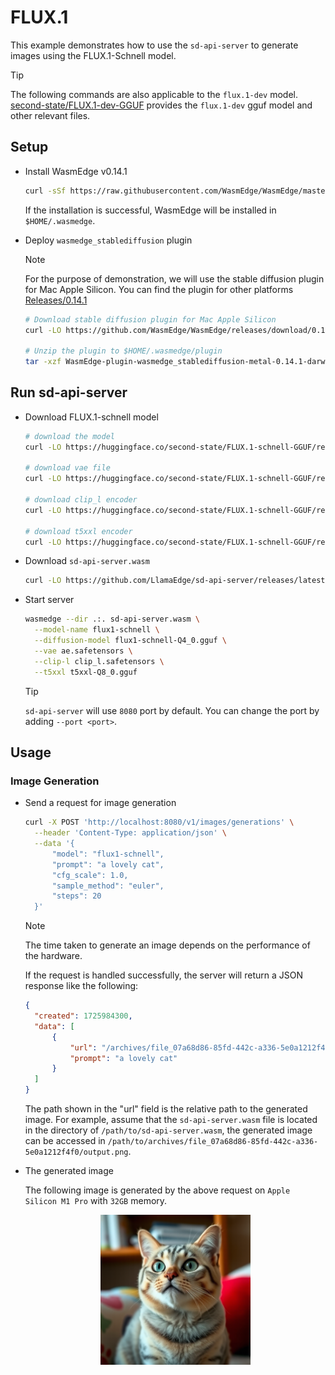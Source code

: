# FLUX.1

This example demonstrates how to use the `sd-api-server` to generate images using the FLUX.1-Schnell model.

> [!TIP]
> The following commands are also applicable to the `flux.1-dev` model. [second-state/FLUX.1-dev-GGUF](https://huggingface.co/second-state/FLUX.1-dev-GGUF) provides the `flux.1-dev` gguf model and other relevant files.

## Setup

- Install WasmEdge v0.14.1

  ```bash
  curl -sSf https://raw.githubusercontent.com/WasmEdge/WasmEdge/master/utils/install_v2.sh | bash -s -- -v 0.14.1
  ```

  If the installation is successful, WasmEdge will be installed in `$HOME/.wasmedge`.

- Deploy `wasmedge_stablediffusion` plugin

  > [!NOTE]
  > For the purpose of demonstration, we will use the stable diffusion plugin for Mac Apple Silicon. You can find the plugin for other platforms [Releases/0.14.1](https://github.com/WasmEdge/WasmEdge/releases/tag/0.14.1)

  ```bash
  # Download stable diffusion plugin for Mac Apple Silicon
  curl -LO https://github.com/WasmEdge/WasmEdge/releases/download/0.14.1/WasmEdge-plugin-wasmedge_stablediffusion-metal-0.14.1-darwin_arm64.tar.gz

  # Unzip the plugin to $HOME/.wasmedge/plugin
  tar -xzf WasmEdge-plugin-wasmedge_stablediffusion-metal-0.14.1-darwin_arm64.tar.gz -C $HOME/.wasmedge/plugin
  ```

## Run sd-api-server

- Download FLUX.1-schnell model

  ```bash
  # download the model
  curl -LO https://huggingface.co/second-state/FLUX.1-schnell-GGUF/resolve/main/flux1-schnell-Q4_0.gguf

  # download vae file
  curl -LO https://huggingface.co/second-state/FLUX.1-schnell-GGUF/resolve/main/ae.safetensors

  # download clip_l encoder
  curl -LO https://huggingface.co/second-state/FLUX.1-schnell-GGUF/resolve/main/clip_l.safetensors

  # download t5xxl encoder
  curl -LO https://huggingface.co/second-state/FLUX.1-schnell-GGUF/resolve/main/t5xxl-Q8_0.gguf
  ```

- Download `sd-api-server.wasm`

  ```bash
  curl -LO https://github.com/LlamaEdge/sd-api-server/releases/latest/download/sd-api-server.wasm
  ```

- Start server

  ```bash
  wasmedge --dir .:. sd-api-server.wasm \
    --model-name flux1-schnell \
    --diffusion-model flux1-schnell-Q4_0.gguf \
    --vae ae.safetensors \
    --clip-l clip_l.safetensors \
    --t5xxl t5xxl-Q8_0.gguf
  ```

  > [!TIP]
  > `sd-api-server` will use `8080` port by default. You can change the port by adding `--port <port>`.

## Usage

### Image Generation

- Send a request for image generation

  ```bash
  curl -X POST 'http://localhost:8080/v1/images/generations' \
    --header 'Content-Type: application/json' \
    --data '{
        "model": "flux1-schnell",
        "prompt": "a lovely cat",
        "cfg_scale": 1.0,
        "sample_method": "euler",
        "steps": 20
    }'
  ```

  > [!NOTE]
  > The time taken to generate an image depends on the performance of the hardware.

  If the request is handled successfully, the server will return a JSON response like the following:

  ```json
  {
    "created": 1725984300,
    "data": [
        {
            "url": "/archives/file_07a68d86-85fd-442c-a336-5e0a1212f4f0/output.png",
            "prompt": "a lovely cat"
        }
    ]
  }
  ```

  The path shown in the "url" field is the relative path to the generated image. For example, assume that the `sd-api-server.wasm` file is located in the directory of `/path/to/sd-api-server.wasm`, the generated image can be accessed in `/path/to/archives/file_07a68d86-85fd-442c-a336-5e0a1212f4f0/output.png`.

- The generated image

  The following image is generated by the above request on `Apple Silicon M1 Pro` with `32GB` memory.

  <div align=center>
  <img src="../image/cat_flux.png" alt="A cute baby sea otter with blue eyes" width="50%" />
  </div>

